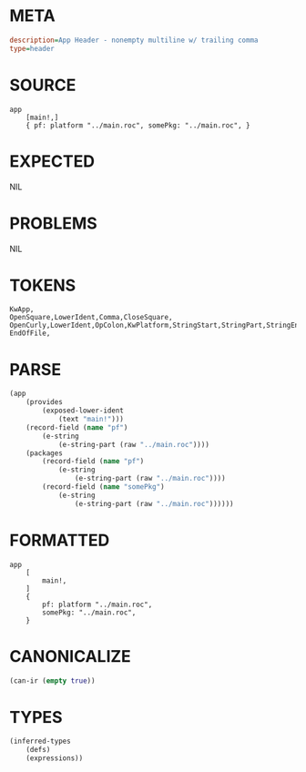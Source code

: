 # META
~~~ini
description=App Header - nonempty multiline w/ trailing comma
type=header
~~~
# SOURCE
~~~roc
app
	[main!,]
	{ pf: platform "../main.roc", somePkg: "../main.roc", }
~~~
# EXPECTED
NIL
# PROBLEMS
NIL
# TOKENS
~~~zig
KwApp,
OpenSquare,LowerIdent,Comma,CloseSquare,
OpenCurly,LowerIdent,OpColon,KwPlatform,StringStart,StringPart,StringEnd,Comma,LowerIdent,OpColon,StringStart,StringPart,StringEnd,Comma,CloseCurly,
EndOfFile,
~~~
# PARSE
~~~clojure
(app
	(provides
		(exposed-lower-ident
			(text "main!")))
	(record-field (name "pf")
		(e-string
			(e-string-part (raw "../main.roc"))))
	(packages
		(record-field (name "pf")
			(e-string
				(e-string-part (raw "../main.roc"))))
		(record-field (name "somePkg")
			(e-string
				(e-string-part (raw "../main.roc"))))))
~~~
# FORMATTED
~~~roc
app
	[
		main!,
	]
	{
		pf: platform "../main.roc",
		somePkg: "../main.roc",
	}
~~~
# CANONICALIZE
~~~clojure
(can-ir (empty true))
~~~
# TYPES
~~~clojure
(inferred-types
	(defs)
	(expressions))
~~~
